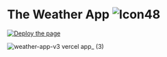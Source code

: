 # The Weather App  ![Icon48](https://github.com/FedericoSpina/WeatherApp-v3/assets/81193789/e838af34-b852-4ba9-9d99-70bc376cbb26)
[![Deploy the page](https://vercel.com/button)](https://weather-app-v3.vercel.app/)

![weather-app-v3 vercel app_ (3)](https://github.com/FedericoSpina/WeatherApp-v3/assets/81193789/5b365e98-b8a1-4163-bb28-df47f3f714a0)

